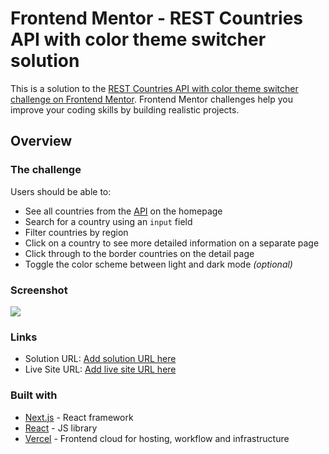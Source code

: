 # Frontend Mentor - REST Countries API with color theme switcher solution

This is a solution to the [REST Countries API with color theme switcher challenge on Frontend Mentor](https://www.frontendmentor.io/challenges/rest-countries-api-with-color-theme-switcher-5cacc469fec04111f7b848ca). Frontend Mentor challenges help you improve your coding skills by building realistic projects.

## Overview

### The challenge

Users should be able to:

- See all countries from the [API](https://restcountries.com/) on the homepage
- Search for a country using an `input` field
- Filter countries by region
- Click on a country to see more detailed information on a separate page
- Click through to the border countries on the detail page
- Toggle the color scheme between light and dark mode _(optional)_

### Screenshot

![](./screenshot.jpg)

### Links

- Solution URL: [Add solution URL here](./solution)
- Live Site URL: [Add live site URL here](https://your-live-site-url.com)

### Built with

- [Next.js](https://nextjs.org/) - React framework
- [React](https://reactjs.org/) - JS library
- [Vercel](https://vercel.com/) - Frontend cloud for hosting, workflow and infrastructure
